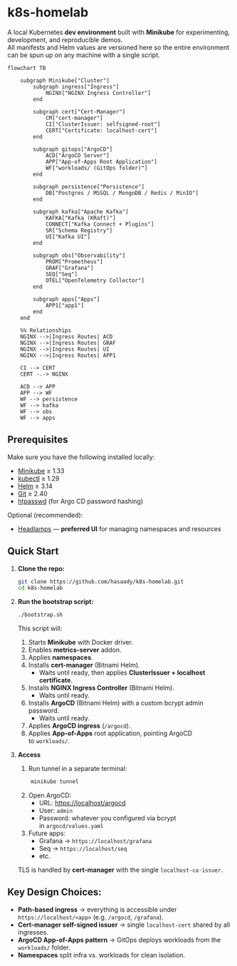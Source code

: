 # k8s-homelab

A local Kubernetes **dev environment** built with **Minikube** for experimenting, development, and reproducible demos.  
All manifests and Helm values are versioned here so the entire environment can be spun up on any machine with a single script.

```mermaid
flowchart TB

    subgraph Minikube["Cluster"]
        subgraph ingress["Ingress"]
            NGINX["NGINX Ingress Controller"]
        end

        subgraph cert["Cert-Manager"]
            CM["cert-manager"]
            CI["ClusterIssuer: selfsigned-root"]
            CERT["Certificate: localhost-cert"]
        end

        subgraph gitops["ArgoCD"]
            ACD["ArgoCD Server"]
            APP["App-of-Apps Root Application"]
            WF["workloads/ (GitOps folder)"]
        end

        subgraph persistence["Persistence"]
            DB["Postgres / MSSQL / MongoDB / Redis / MinIO"]
        end

        subgraph kafka["Apache Kafka"]
            KAFKA["Kafka (KRaft)"]
            CONNECT["Kafka Connect + Plugins"]
            SR["Schema Registry"]
            UI["Kafka UI"]
        end

        subgraph obs["Observability"]
            PROM["Prometheus"]
            GRAF["Grafana"]
            SEQ["Seq"]
            OTEL["OpenTelemetry Collector"]
        end

        subgraph apps["Apps"]
            APP1["app1"]
        end
    end

    %% Relationships
    NGINX -->|Ingress Routes| ACD
    NGINX -->|Ingress Routes| GRAF
    NGINX -->|Ingress Routes| UI
    NGINX -->|Ingress Routes| APP1

    CI --> CERT
    CERT -.-> NGINX

    ACD --> APP
    APP --> WF
    WF --> persistence
    WF --> kafka
    WF --> obs
    WF --> apps
````

## Prerequisites

Make sure you have the following installed locally:

* [Minikube](https://minikube.sigs.k8s.io/docs/start/) ≥ 1.33
* [kubectl](https://kubernetes.io/docs/tasks/tools/) ≥ 1.29
* [Helm](https://helm.sh/docs/intro/install/) ≥ 3.14
* [Git](https://git-scm.com/) ≥ 2.40
* [htpasswd](https://httpd.apache.org/docs/current/programs/htpasswd.html) (for Argo CD password hashing)

Optional (recommended):

* [Headlamps](https://headlamp.dev/) — **preferred UI** for managing namespaces and resources


## Quick Start

1. **Clone the repo:**

   ```bash
   git clone https://github.com/hasaady/k8s-homelab.git
   cd k8s-homelab
   ```

2. **Run the bootstrap script:**

   ```bash
   ./bootstrap.sh
   ```

   This script will:
    1. Starts **Minikube** with Docker driver.
    2. Enables **metrics-server** addon.
    3. Applies **namespaces**.
    4. Installs **cert-manager** (Bitnami Helm).
        - Waits until ready, then applies **ClusterIssuer + localhost certificate**.
    5. Installs **NGINX Ingress Controller** (Bitnami Helm).
        - Waits until ready.
    6. Installs **ArgoCD** (Bitnami Helm) with a custom bcrypt admin password.
        - Waits until ready.
    7. Applies **ArgoCD ingress** (`/argocd`).
    8. Applies **App-of-Apps** root application, pointing ArgoCD to `workloads/`.

3. **Access**
    1. Run tunnel in a separate terminal:
    ```bash
        minikube tunnel
    ```
    2. Open ArgoCD:
        - URL: [https://localhost/argocd](https://localhost/argocd)
        - User: `admin`
        - Password: whatever you configured via bcrypt in `argocd/values.yaml` 
    3. Future apps:
        - Grafana → `https://localhost/grafana`
        - Seq → `https://localhost/seq`
        - etc.

    TLS is handled by **cert-manager** with the single `localhost-ca-issuer`.

## Key Design Choices:
- **Path-based ingress** → everything is accessible under `https://localhost/<app>` (e.g. `/argocd`, `/grafana`).
- **Cert-manager self-signed issuer** → single `localhost-cert` shared by all ingresses.
- **ArgoCD App-of-Apps pattern** → GitOps deploys workloads from the `workloads/` folder.
- **Namespaces** split infra vs. workloads for clean isolation.
